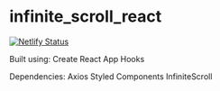 # infinite_scroll_react

[![Netlify Status](https://api.netlify.com/api/v1/badges/f2cf911e-b53c-4182-9b83-0e1145ce90e0/deploy-status)](https://app.netlify.com/sites/reactinfinitescroll/deploys)

Built using:
Create React App
Hooks

Dependencies:
Axios
Styled Components
InfiniteScroll
